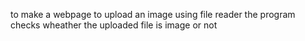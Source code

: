 to make a webpage to upload an image using file reader
the program checks wheather the uploaded file is image or not
